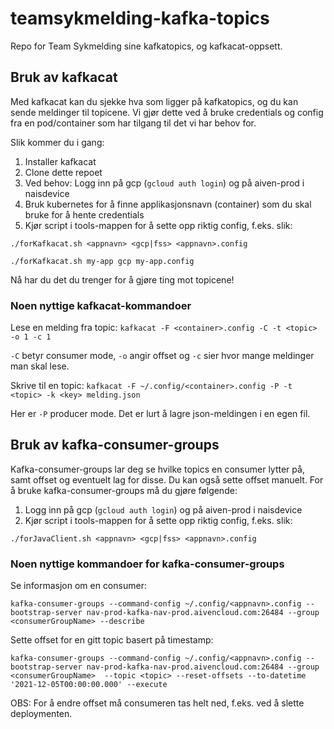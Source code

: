 # teamsykmelding-kafka-topics
Repo for Team Sykmelding sine kafkatopics, og kafkacat-oppsett.

## Bruk av kafkacat
Med kafkacat kan du sjekke hva som ligger på kafkatopics, og du kan sende meldinger til topicene. Vi gjør dette ved å 
bruke credentials og config fra en pod/container som har tilgang til det vi har behov for. 

Slik kommer du i gang: 
1. Installer kafkacat 
2. Clone dette repoet
3. Ved behov: Logg inn på gcp (`gcloud auth login`) og på aiven-prod i naisdevice
4. Bruk kubernetes for å finne applikasjonsnavn (container) som du skal bruke for å hente credentials
5. Kjør script i tools-mappen for å sette opp riktig config, f.eks. slik: 

`./forKafkacat.sh <appnavn> <gcp|fss> <appnavn>.config` 

`./forKafkacat.sh my-app gcp my-app.config`

Nå har du det du trenger for å gjøre ting mot topicene! 

### Noen nyttige kafkacat-kommandoer
Lese en melding fra topic: 
``kafkacat -F <container>.config -C -t <topic> -o 1 -c 1``

`-C` betyr consumer mode, `-o` angir offset og `-c` sier hvor mange meldinger man skal lese. 

Skrive til en topic: 
``kafkacat -F ~/.config/<container>.config -P -t <topic> -k <key> melding.json``

Her er `-P` producer mode. Det er lurt å lagre json-meldingen i en egen fil. 

## Bruk av kafka-consumer-groups
Kafka-consumer-groups lar deg se hvilke topics en consumer lytter på, samt offset og eventuelt lag for disse. Du kan 
også sette offset manuelt. For å bruke kafka-consumer-groups må du gjøre følgende: 
1. Logg inn på gcp (`gcloud auth login`) og på aiven-prod i naisdevice
2. Kjør script i tools-mappen for å sette opp riktig config, f.eks. slik:

`./forJavaClient.sh <appnavn> <gcp|fss> <appnavn>.config`

### Noen nyttige kommandoer for kafka-consumer-groups
Se informasjon om en consumer: 

``kafka-consumer-groups --command-config ~/.config/<appnavn>.config --bootstrap-server nav-prod-kafka-nav-prod.aivencloud.com:26484 --group <consumerGroupName> --describe``

Sette offset for en gitt topic basert på timestamp: 

``kafka-consumer-groups --command-config ~/.config/<appnavn>.config --bootstrap-server nav-prod-kafka-nav-prod.aivencloud.com:26484 --group <consumerGroupName>  --topic <topic> --reset-offsets --to-datetime '2021-12-05T00:00:00.000' --execute``

OBS: For å endre offset må consumeren tas helt ned, f.eks. ved å slette deploymenten. 